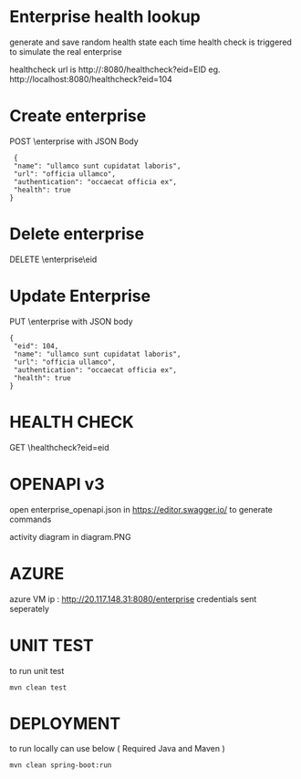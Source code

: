 # Enterprise health lookup 

 generate and save random health state  each time health check is triggered to simulate the real enterprise
 
 
 healthcheck url is http://<server URL>:8080/healthcheck?eid=EID
 eg.  http://localhost:8080/healthcheck?eid=104
  
  
 # Create enterprise 
 
 
 POST \enterprise with JSON Body
 
 ```
  {
  "name": "ullamco sunt cupidatat laboris",
  "url": "officia ullamco",
  "authentication": "occaecat officia ex",
  "health": true
}
 ```
 
 
 
 
 # Delete enterprise
 
 DELETE \enterprise\eid
 
 # Update Enterprise
 
 PUT \enterprise with JSON body
 
 ```
 {
  "eid": 104,
  "name": "ullamco sunt cupidatat laboris",
  "url": "officia ullamco",
  "authentication": "occaecat officia ex",
  "health": true
}
 ```
 
 
 # HEALTH CHECK
 
 GET \healthcheck?eid=eid
 
 # OPENAPI v3
  
 open enterprise_openapi.json in https://editor.swagger.io/ to generate commands
 
 activity diagram in diagram.PNG
 
 # AZURE 
 
 azure VM ip : http://20.117.148.31:8080/enterprise 
 credentials sent seperately

 
 # UNIT TEST 
 
 to run unit test 
 
 ```
 mvn clean test
 ```
 
 # DEPLOYMENT
 
  to run locally can use below ( Required  Java and Maven )
 
 ``` 
 mvn clean spring-boot:run 
 ```
